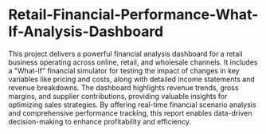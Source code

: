 # Retail-Financial-Performance-What-If-Analysis-Dashboard
This project delivers a powerful financial analysis dashboard for a retail business operating across online, retail, and wholesale channels. It includes a "What-If" financial simulator for testing the impact of changes in key variables like pricing and costs, along with detailed income statements and revenue breakdowns. The dashboard highlights revenue trends, gross margins, and supplier contributions, providing valuable insights for optimizing sales strategies. By offering real-time financial scenario analysis and comprehensive performance tracking, this report enables data-driven decision-making to enhance profitability and efficiency.
